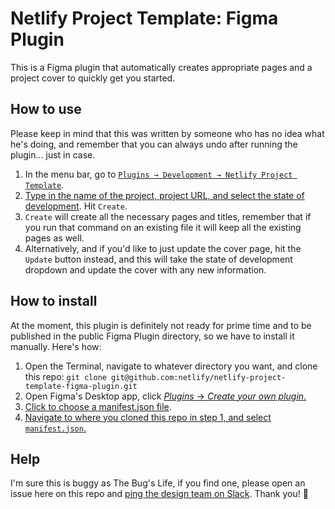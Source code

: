 # Netlify Project Template: Figma Plugin

This is a Figma plugin that automatically creates appropriate pages and a project cover to quickly get you started. 

## How to use

Please keep in mind that this was written by someone who has no idea what he's doing, and remember that you can always undo after running the plugin... just in case.

1. In the menu bar, go to [`Plugins → Development → Netlify Project Template`](/screenshots/screenshot-4.png?raw=true).
2. [Type in the name of the project, project URL, and select the state of development](/screenshots/screenshot-5.png?raw=true). Hit `Create`.
3. `Create` will create all the necessary pages and titles, remember that if you run that command on an existing file it will keep all the existing pages as well. 
4. Alternatively, and if you'd like to just update the cover page, hit the `Update` button instead, and this will take the state of development dropdown and update the cover with any new information.

## How to install

At the moment, this plugin is definitely not ready for prime time and to be published in the public Figma Plugin directory, so we have to install it manually. Here's how:

1. Open the Terminal, navigate to whatever directory you want, and clone this repo: `git clone git@github.com:netlify/netlify-project-template-figma-plugin.git`
2. Open Figma's Desktop app, click [*Plugins* → *Create your own plugin*.](/screenshots/screenshot-1.png?raw=true)
3. [Click to choose a manifest.json file](/screenshots/screenshot-2.png?raw=true).
4. [Navigate to where you cloned this repo in step 1, and select `manifest.json`.](/screenshots/screenshot-3.png?raw=true)

## Help

I'm sure this is buggy as The Bug's Life, if you find one, please open an issue here on this repo and [ping the design team on Slack](https://netlify.slack.com/archives/C015DJ64XPH). Thank you! 🙏